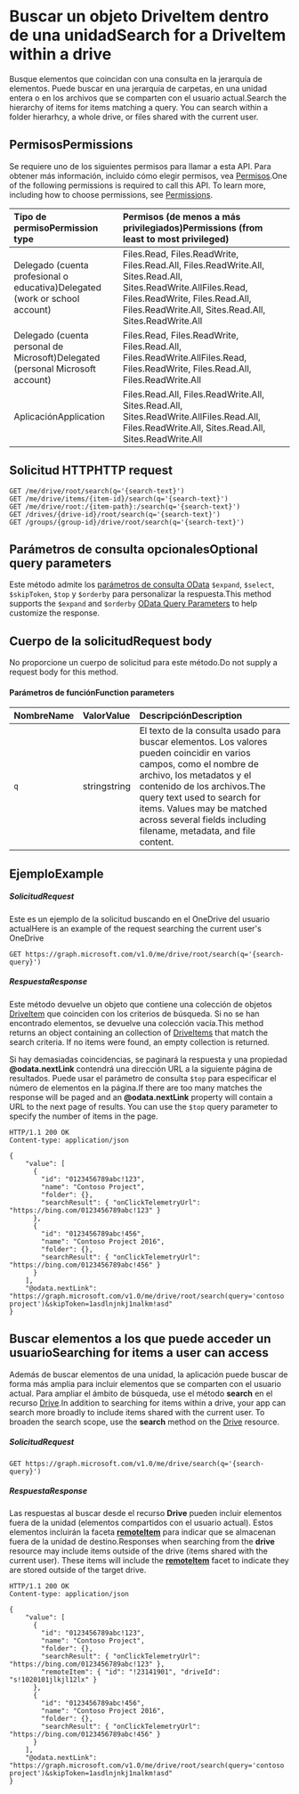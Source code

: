 # <a name="search-for-a-driveitem-within-a-drive"></a><span data-ttu-id="93af8-101">Buscar un objeto DriveItem dentro de una unidad</span><span class="sxs-lookup"><span data-stu-id="93af8-101">Search for a DriveItem within a drive</span></span>

<span data-ttu-id="93af8-p101">Busque elementos que coincidan con una consulta en la jerarquía de elementos. Puede buscar en una jerarquía de carpetas, en una unidad entera o en los archivos que se comparten con el usuario actual.</span><span class="sxs-lookup"><span data-stu-id="93af8-p101">Search the hierarchy of items for items matching a query. You can search within a folder hierarhcy, a whole drive, or files shared with the current user.</span></span>

## <a name="permissions"></a><span data-ttu-id="93af8-104">Permisos</span><span class="sxs-lookup"><span data-stu-id="93af8-104">Permissions</span></span>
<span data-ttu-id="93af8-p102">Se requiere uno de los siguientes permisos para llamar a esta API. Para obtener más información, incluido cómo elegir permisos, vea [Permisos](../../../concepts/permissions_reference.md).</span><span class="sxs-lookup"><span data-stu-id="93af8-p102">One of the following permissions is required to call this API. To learn more, including how to choose permissions, see [Permissions](../../../concepts/permissions_reference.md).</span></span>

|<span data-ttu-id="93af8-107">Tipo de permiso</span><span class="sxs-lookup"><span data-stu-id="93af8-107">Permission type</span></span>      | <span data-ttu-id="93af8-108">Permisos (de menos a más privilegiados)</span><span class="sxs-lookup"><span data-stu-id="93af8-108">Permissions (from least to most privileged)</span></span>              |
|:--------------------|:---------------------------------------------------------|
|<span data-ttu-id="93af8-109">Delegado (cuenta profesional o educativa)</span><span class="sxs-lookup"><span data-stu-id="93af8-109">Delegated (work or school account)</span></span> | <span data-ttu-id="93af8-110">Files.Read, Files.ReadWrite, Files.Read.All, Files.ReadWrite.All, Sites.Read.All, Sites.ReadWrite.All</span><span class="sxs-lookup"><span data-stu-id="93af8-110">Files.Read, Files.ReadWrite, Files.Read.All, Files.ReadWrite.All, Sites.Read.All, Sites.ReadWrite.All</span></span>    |
|<span data-ttu-id="93af8-111">Delegado (cuenta personal de Microsoft)</span><span class="sxs-lookup"><span data-stu-id="93af8-111">Delegated (personal Microsoft account)</span></span> | <span data-ttu-id="93af8-112">Files.Read, Files.ReadWrite, Files.Read.All, Files.ReadWrite.All</span><span class="sxs-lookup"><span data-stu-id="93af8-112">Files.Read, Files.ReadWrite, Files.Read.All, Files.ReadWrite.All</span></span>    |
|<span data-ttu-id="93af8-113">Aplicación</span><span class="sxs-lookup"><span data-stu-id="93af8-113">Application</span></span> | <span data-ttu-id="93af8-114">Files.Read.All, Files.ReadWrite.All, Sites.Read.All, Sites.ReadWrite.All</span><span class="sxs-lookup"><span data-stu-id="93af8-114">Files.Read.All, Files.ReadWrite.All, Sites.Read.All, Sites.ReadWrite.All</span></span> |

## <a name="http-request"></a><span data-ttu-id="93af8-115">Solicitud HTTP</span><span class="sxs-lookup"><span data-stu-id="93af8-115">HTTP request</span></span>
<!-- { "blockType": "ignored" } -->
```
GET /me/drive/root/search(q='{search-text}')
GET /me/drive/items/{item-id}/search(q='{search-text}')
GET /me/drive/root:/{item-path}:/search(q='{search-text}')
GET /drives/{drive-id}/root/search(q='{search-text}')
GET /groups/{group-id}/drive/root/search(q='{search-text}')
```

## <a name="optional-query-parameters"></a><span data-ttu-id="93af8-116">Parámetros de consulta opcionales</span><span class="sxs-lookup"><span data-stu-id="93af8-116">Optional query parameters</span></span>
<span data-ttu-id="93af8-117">Este método admite los [parámetros de consulta OData](../../../concepts/query_parameters.md) `$expand`, `$select`, `$skipToken`, `$top` y `$orderby` para personalizar la respuesta.</span><span class="sxs-lookup"><span data-stu-id="93af8-117">This method supports the `$expand` and `$orderby` [OData Query Parameters](../../../concepts/query_parameters.md) to help customize the response.</span></span>

## <a name="request-body"></a><span data-ttu-id="93af8-118">Cuerpo de la solicitud</span><span class="sxs-lookup"><span data-stu-id="93af8-118">Request body</span></span>
<span data-ttu-id="93af8-119">No proporcione un cuerpo de solicitud para este método.</span><span class="sxs-lookup"><span data-stu-id="93af8-119">Do not supply a request body for this method.</span></span>

#### <a name="function-parameters"></a><span data-ttu-id="93af8-120">Parámetros de función</span><span class="sxs-lookup"><span data-stu-id="93af8-120">Function parameters</span></span>

| <span data-ttu-id="93af8-121">Nombre</span><span class="sxs-lookup"><span data-stu-id="93af8-121">Name</span></span> | <span data-ttu-id="93af8-122">Valor</span><span class="sxs-lookup"><span data-stu-id="93af8-122">Value</span></span>  | <span data-ttu-id="93af8-123">Descripción</span><span class="sxs-lookup"><span data-stu-id="93af8-123">Description</span></span>                                                                                                                          |
|:-----|:-------|:-------------------------------------------------------------------------------------------------------------------------------------|
| `q`  | <span data-ttu-id="93af8-124">string</span><span class="sxs-lookup"><span data-stu-id="93af8-124">string</span></span> | <span data-ttu-id="93af8-p103">El texto de la consulta usado para buscar elementos. Los valores pueden coincidir en varios campos, como el nombre de archivo, los metadatos y el contenido de los archivos.</span><span class="sxs-lookup"><span data-stu-id="93af8-p103">The query text used to search for items. Values may be matched across several fields including filename, metadata, and file content.</span></span> |

## <a name="example"></a><span data-ttu-id="93af8-127">Ejemplo</span><span class="sxs-lookup"><span data-stu-id="93af8-127">Example</span></span>

##### <a name="request"></a><span data-ttu-id="93af8-128">Solicitud</span><span class="sxs-lookup"><span data-stu-id="93af8-128">Request</span></span>

<span data-ttu-id="93af8-129">Este es un ejemplo de la solicitud buscando en el OneDrive del usuario actual</span><span class="sxs-lookup"><span data-stu-id="93af8-129">Here is an example of the request searching the current user's OneDrive</span></span>
<!-- {
  "blockType": "request",
  "name": "item_search"
}-->
```http
GET https://graph.microsoft.com/v1.0/me/drive/root/search(q='{search-query}')
```

##### <a name="response"></a><span data-ttu-id="93af8-130">Respuesta</span><span class="sxs-lookup"><span data-stu-id="93af8-130">Response</span></span>
<span data-ttu-id="93af8-p104">Este método devuelve un objeto que contiene una colección de objetos [DriveItem](../resources/driveitem.md) que coinciden con los criterios de búsqueda. Si no se han encontrado elementos, se devuelve una colección vacía.</span><span class="sxs-lookup"><span data-stu-id="93af8-p104">This method returns an object containing an collection of [DriveItems](../resources/driveitem.md) that match the search criteria. If no items were found, an empty collection is returned.</span></span>

<span data-ttu-id="93af8-p105">Si hay demasiadas coincidencias, se paginará la respuesta y una propiedad **@odata.nextLink** contendrá una dirección URL a la siguiente página de resultados. Puede usar el parámetro de consulta `$top` para especificar el número de elementos en la página.</span><span class="sxs-lookup"><span data-stu-id="93af8-p105">If there are too many matches the response will be paged and an **@odata.nextLink** property will contain a URL to the next page of results. You can use the `$top` query parameter to specify the number of items in the page.</span></span>

<!-- {
  "blockType": "response",
  "truncated": true,
  "@odata.type": "microsoft.graph.driveItem",
  "isCollection": true
} -->
```http
HTTP/1.1 200 OK
Content-type: application/json

{
    "value": [
      {
        "id": "0123456789abc!123",
        "name": "Contoso Project",
        "folder": {},
        "searchResult": { "onClickTelemetryUrl": "https://bing.com/0123456789abc!123" }
      },
      {
        "id": "0123456789abc!456",
        "name": "Contoso Project 2016",
        "folder": {},
        "searchResult": { "onClickTelemetryUrl": "https://bing.com/0123456789abc!456" }
      }
    ],
    "@odata.nextLink": "https://graph.microsoft.com/v1.0/me/drive/root/search(query='contoso project')&skipToken=1asdlnjnkj1nalkm!asd"
}
```

## <a name="searching-for-items-a-user-can-access"></a><span data-ttu-id="93af8-135">Buscar elementos a los que puede acceder un usuario</span><span class="sxs-lookup"><span data-stu-id="93af8-135">Searching for items a user can access</span></span>

<span data-ttu-id="93af8-p106">Además de buscar elementos de una unidad, la aplicación puede buscar de forma más amplia para incluir elementos que se comparten con el usuario actual. Para ampliar el ámbito de búsqueda, use el método **search** en el recurso [Drive](../resources/drive.md).</span><span class="sxs-lookup"><span data-stu-id="93af8-p106">In addition to searching for items within a drive, your app can search more broadly to include items shared with the current user. To broaden the search scope, use the **search** method on the [Drive](../resources/drive.md) resource.</span></span>

##### <a name="request"></a><span data-ttu-id="93af8-138">Solicitud</span><span class="sxs-lookup"><span data-stu-id="93af8-138">Request</span></span>

<!-- {
  "blockType": "request",
  "name": "item_search_all"
}-->
```http
GET https://graph.microsoft.com/v1.0/me/drive/search(q='{search-query}')
```

##### <a name="response"></a><span data-ttu-id="93af8-139">Respuesta</span><span class="sxs-lookup"><span data-stu-id="93af8-139">Response</span></span>
<span data-ttu-id="93af8-p107">Las respuestas al buscar desde el recurso **Drive** pueden incluir elementos fuera de la unidad (elementos compartidos con el usuario actual). Estos elementos incluirán la faceta [**remoteItem**](../resources/remoteitem.md) para indicar que se almacenan fuera de la unidad de destino.</span><span class="sxs-lookup"><span data-stu-id="93af8-p107">Responses when searching from the **drive** resource may include items outside of the drive (items shared with the current user). These items will include the [**remoteItem**](../resources/remoteitem.md) facet to indicate they are stored outside of the target drive.</span></span> 

<!-- {
  "blockType": "response",
  "truncated": true,
  "@odata.type": "microsoft.graph.driveItem",
  "isCollection": true
} -->
```http
HTTP/1.1 200 OK
Content-type: application/json

{
    "value": [
      {
        "id": "0123456789abc!123",
        "name": "Contoso Project",
        "folder": {},
        "searchResult": { "onClickTelemetryUrl": "https://bing.com/0123456789abc!123" },
        "remoteItem": { "id": "!23141901", "driveId": "s!1020101jlkjl12lx" }
      },
      {
        "id": "0123456789abc!456",
        "name": "Contoso Project 2016",
        "folder": {},
        "searchResult": { "onClickTelemetryUrl": "https://bing.com/0123456789abc!456" }
      }
    ],
    "@odata.nextLink": "https://graph.microsoft.com/v1.0/me/drive/root/search(query='contoso project')&skipToken=1asdlnjnkj1nalkm!asd"
}
```




<!-- uuid: 8fcb5dbc-d5aa-4681-8e31-b001d5168d79
2015-10-25 14:57:30 UTC -->
<!-- {
  "type": "#page.annotation",
  "description": "item: search",
  "keywords": "",
  "section": "documentation",
  "tocPath": "OneDrive/Items/Search items"
}-->
